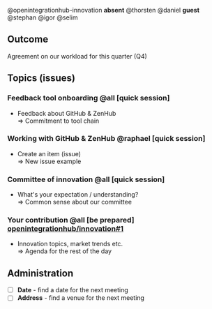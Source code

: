 @openintegrationhub-innovation **absent** @thorsten @daniel **guest** @stephan @igor @selim

## Outcome
Agreement on our workload for this quarter (Q4)

## Topics (issues)

### Feedback tool onboarding @all [quick session]
* Feedback about GitHub & ZenHub
<br>=> Commitment to tool chain

### Working with GitHub & ZenHub @raphael [quick session]
* Create an item (issue)
<br>=> New issue example

### Committee of innovation @all [quick session]
* What's your expectation / understanding?
<br>=> Common sense about our committee

### Your contribution @all [be prepared] [openintegrationhub/innovation#1](https://github.com/openintegrationhub/innovation/issues/1)
* Innovation topics, market trends etc. 
<br>=> Agenda for the rest of the day

## Administration
- [ ] **Date** - find a date for the next meeting
- [ ] **Address** - find a venue for the next meeting
